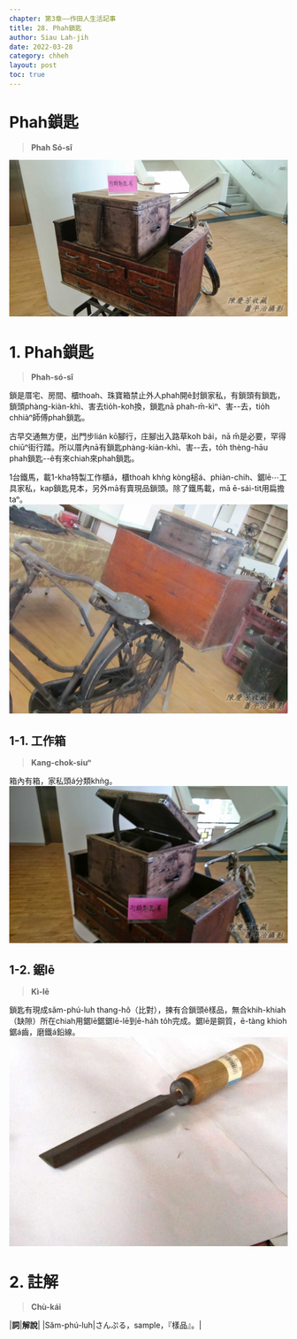 ```yaml
---
chapter: 第3章——作田人生活記事
title: 28. Phah鎖匙
author: Siau Lah-jih
date: 2022-03-28
category: chheh
layout: post
toc: true
---
```


# Phah鎖匙
> **Phah Só-sî**

![](../too5/17/17-25-1拍鎖匙.jpg)

# 1. Phah鎖匙
> **Phah-só-sî**

鎖是厝宅、房間、櫃thoah、珠寶箱禁止外人phah開ê封鎖家私，有鎖頭有鎖匙，鎖頭phàng-kiàn-khì、害去tio̍h-koh換，鎖匙nā phah-m̄-kìⁿ、害--去，tio̍h chhiàⁿ師傅phah鎖匙。

古早交通無方便，出門步lián kō͘腳行，庄腳出入路草koh bái，nā m̄是必要，罕得chiūⁿ街行踏。所以厝內nā有鎖匙phàng-kiàn-khì、害--去，to̍h thèng-hāu phah鎖匙--ê有來chiah來phah鎖匙。

1台鐵馬，載1-kha特製工作櫃á，櫃thoah khǹg kòng槌á、phiàn-chih、鋸lē⋯工具家私，kap鎖匙見本，另外mā有賣現品鎖頭。除了鐵馬載，mā ē-sái-tit用扁擔taⁿ。
![](../too5/17/17-25-2拍鎖匙.jpg)

## 1-1. 工作箱
> **Kang-chok-siuⁿ**

箱內有箱，家私頭á分類khǹg。
![](../too5/17/17-25-3拍鎖匙.jpg)

## 1-2. 鋸lē
> **Kì-lē**

鎖匙有現成săm-phú-luh thang-hô（比對），揀有合鎖頭ê樣品，無合khih-khiah（缺隙）所在chiah用鋸lē鋸鋸lē-lē到ē-ha̍h to̍h完成。鋸lē是鋼質，ē-tàng khioh鋸á齒，磨鐵á鉛線。
![](../too5/17/17-25-4鋸鑢.jpg)

# 2. 註解
> **Chù-kái**

|**詞**|**解說**|
|Săm-phú-luh|さんぷる，sample，『樣品』。|